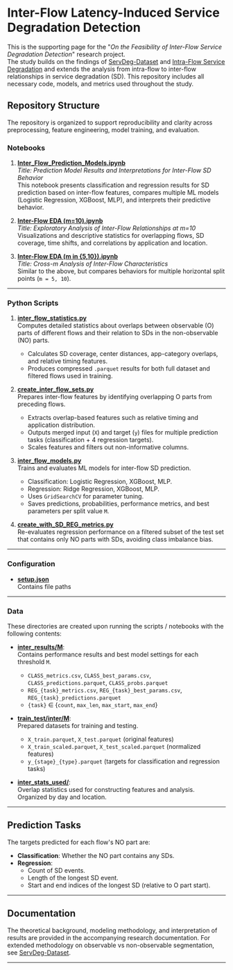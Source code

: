 # Inter-Flow Latency-Induced Service Degradation Detection

This is the supporting page for the "*On the Feasibility of Inter-Flow Service Degradation Detection*" research project.  
The study builds on the findings of [ServDeg-Dataset](https://doi.org/10.1109/ACCESS.2024.3456588) and [Intra-Flow Service Degradation](https://doi.org/10.23919/CNSM62983.2024.10814309) and extends the analysis from intra-flow to inter-flow relationships in service degradation (SD). This repository includes all necessary code, models, and metrics used throughout the study.

## Repository Structure

The repository is organized to support reproducibility and clarity across preprocessing, feature engineering, model training, and evaluation.

### Notebooks

1. **[Inter_Flow_Prediction_Models.ipynb](Inter_Flow_Prediction_Models.ipynb)**  
   *Title: Prediction Model Results and Interpretations for Inter-Flow SD Behavior*  
   This notebook presents classification and regression results for SD prediction based on inter-flow features, compares multiple ML models (Logistic Regression, XGBoost, MLP), and interprets their predictive behavior.

2. **[Inter-Flow EDA (m=10).ipynb](Inter-Flow%20EDA%20(m=10).ipynb)**  
   *Title: Exploratory Analysis of Inter-Flow Relationships at m=10*  
   Visualizations and descriptive statistics for overlapping flows, SD coverage, time shifts, and correlations by application and location.

3. **[Inter-Flow EDA (m in {5,10}).ipynb](Inter-Flow%20EDA%20(m%20in%20%7B5%2C%2010%7D).ipynb)**  
   *Title: Cross-m Analysis of Inter-Flow Characteristics*  
   Similar to the above, but compares behaviors for multiple horizontal split points (`m = 5, 10`).

---

### Python Scripts

1. **[inter_flow_statistics.py](inter_flow_statistics.py)**  
   Computes detailed statistics about overlaps between observable (O) parts of different flows and their relation to SDs in the non-observable (NO) parts.  
   - Calculates SD coverage, center distances, app-category overlaps, and relative timing features.
   - Produces compressed `.parquet` results for both full dataset and filtered flows used in training.

2. **[create_inter_flow_sets.py](create_inter_flow_sets.py)**  
   Prepares inter-flow features by identifying overlapping O parts from preceding flows.
   - Extracts overlap-based features such as relative timing and application distribution.
   - Outputs merged input (`X`) and target (`y`) files for multiple prediction tasks (classification + 4 regression targets).
   - Scales features and filters out non-informative columns.

3. **[inter_flow_models.py](inter_flow_models.py)**  
   Trains and evaluates ML models for inter-flow SD prediction.
   - Classification: Logistic Regression, XGBoost, MLP.
   - Regression: Ridge Regression, XGBoost, MLP.
   - Uses `GridSearchCV` for parameter tuning.
   - Saves predictions, probabilities, performance metrics, and best parameters per split value `M`.

4. **[create_with_SD_REG_metrics.py](create_with_SD_REG_metrics.py)**  
   Re-evaluates regression performance on a filtered subset of the test set that contains only NO parts with SDs, avoiding class imbalance bias.

---

### Configuration

- **[setup.json](setup.json)**  
  Contains file paths
---

### Data

These directories are created upon running the scripts / notebooks with the following contents:

- **[inter_results/M<M>](inter_results/)**:  
  Contains performance results and best model settings for each threshold `M`.  
  - `CLASS_metrics.csv`, `CLASS_best_params.csv`, `CLASS_predictions.parquet`, `CLASS_probs.parquet`  
  - `REG_{task}_metrics.csv`, `REG_{task}_best_params.csv`, `REG_{task}_predictions.parquet`  
  - `{task}` ∈ {`count`, `max_len`, `max_start`, `max_end`}

- **[train_test/inter/M<M>](train_test/inter/M*/)**:  
  Prepared datasets for training and testing.
  - `X_train.parquet`, `X_test.parquet` (original features)
  - `X_train_scaled.parquet`, `X_test_scaled.parquet` (normalized features)
  - `y_{stage}_{type}.parquet` (targets for classification and regression tasks)

- **[inter_stats_used/](inter_stats_used/)**:  
  Overlap statistics used for constructing features and analysis. Organized by day and location.

---

## Prediction Tasks

The targets predicted for each flow's NO part are:
- **Classification**: Whether the NO part contains any SDs.
- **Regression**:
  - Count of SD events.
  - Length of the longest SD event.
  - Start and end indices of the longest SD (relative to O part start).

---

## Documentation

The theoretical background, modeling methodology, and interpretation of results are provided in the accompanying research documentation. For extended methodology on observable vs non-observable segmentation, see [ServDeg-Dataset](https://github.com/FlowFrontiers/ServDeg-Dataset).

---
